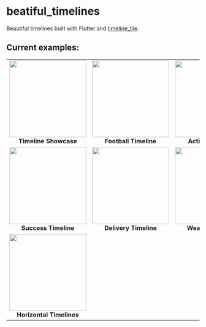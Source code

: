 # beatiful_timelines

Beautiful timelines built with Flutter and [timeline_tile](https://pub.dev/packages/timeline_tile).

## Current examples:

<div style="text-align: center">
    <table>
        <tr>
            <td style="text-align: center">
                <img src="https://raw.githubusercontent.com/JHBitencourt/timeline_tile/master/screenshots/gifs/showcase_timeline.gif" width="200"/>
      </br><b>Timeline Showcase</b>
            </td>            
            <td style="text-align: center">
                <img src="https://raw.githubusercontent.com/JHBitencourt/timeline_tile/master/screenshots/gifs/football_timeline.gif" width="200"/>
      </br><b>Football Timeline</b>
            </td>
            <td style="text-align: center">
                <img src="https://raw.githubusercontent.com/JHBitencourt/timeline_tile/master/screenshots/gifs/activity_timeline.gif" width="200"/>
      </br><b>Activity Timeline</b>
            </td>
        </tr>
        <tr>
            <td style="text-align: center">
                <img src="https://raw.githubusercontent.com/JHBitencourt/timeline_tile/master/screenshots/gifs/success_timeline.gif" width="200"/>
      </br><b>Success Timeline</b>
            </td>
            <td style="text-align: center">
                <img src="https://raw.githubusercontent.com/JHBitencourt/timeline_tile/master/screenshots/delivery_timeline.png" width="200"/>
                </br><b>Delivery Timeline</b>
            </td>
            <td style="text-align: center">
                <img src="https://raw.githubusercontent.com/JHBitencourt/timeline_tile/master/screenshots/weather_timeline.png" width="200"/>
                </br><b>Weather Timeline</b>
            </td>
        </tr>
        <tr>
            <td style="text-align: center">
                <img src="https://raw.githubusercontent.com/JHBitencourt/timeline_tile/master/screenshots/gifs/horizontal_timeline.gif" width="200"/>
                </br><b>Horizontal Timelines</b>
            </td>
        </tr>
    </table>
</div>